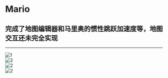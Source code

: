 # Mario
## 完成了地图编辑器和马里奥的惯性跳跃加速度等，地图交互还未完全实现
---------------------
![1](https://github.com/ashayx/Mario/tree/master/resource/1.jpg)</br>
![2](https://github.com/ashayx/Mario/tree/master/resource/2.jpg)</br>
![2](https://github.com/ashayx/Mario/tree/master/resource/3.jpg)</br>
![2](https://github.com/ashayx/Mario/tree/master/resource/4.jpg)</br>
